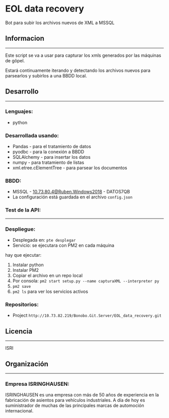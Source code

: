 # EOL data recovery

Bot para subir los archivos nuevos de XML a MSSQL

## Informacion
---

Este script se va a usar para capturar los xmls generados por las máquinas de göpel.

Estará continuamente iterando y detectando los archivos nuevos para parsearlos y subirlos a una BBDD local.

## Desarrollo
---

### Lenguajes:

* python

### Desarrollada usando:

* Pandas - para el tratamiento de datos
* pyodbc - para la conexión a BBDD
* SQLAlchemy - para insertar los datos
* numpy - para tratamiento de listas
* xml.etree.cElementTree - para parsear los documentos

### BBDD:

* MSSQL - 10.73.80.4@Ruben.Windows2018 - DATOS7QB
* La configuración está guardada en el archivo `config.json`


### Test de la API:

---

### Despliegue:


* Desplegada en:  `pte desplegar`
* Servicio: se ejecutara con PM2 en cada máquina

hay que ejecutar: 
1. Instalar python
2. Instalar PM2
3. Copiar el archivo en un repo local
4. Por consola: `pm2 start setup.py --name capturaXML --interpreter py `
5. `pm2 save`
6. `pm2 ls` para ver los servicios activos


### Repositorios:

* Project `http://10.73.82.219/Bonobo.Git.Server/EOL_data_recovery.git`


## Licencia
---
ISRI
## Organización
---
### Empresa ISRINGHAUSEN: 

ISRINGHAUSEN es una empresa con más de 50 años de experiencia en la fabricación de asientos para vehículos industriales. A día de hoy es suministrador de muchas de las principales marcas de automoción internacional.
